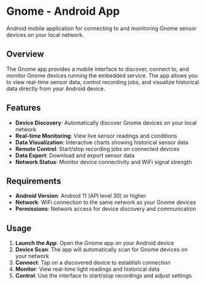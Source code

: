 # Gnome - Android App

Android mobile application for connecting to and monitoring Gnome sensor devices on your local network.

## Overview

The Gnome app provides a mobile interface to discover, connect to, and monitor Gnome devices running the embedded service. The app allows you to view real-time sensor data, control recording jobs, and visualize historical data directly from your Android device.

## Features

- **Device Discovery**: Automatically discover Gnome devices on your local network
- **Real-time Monitoring**: View live sensor readings and conditions
- **Data Visualization**: Interactive charts showing historical sensor data
- **Remote Control**: Start/stop recording jobs on connected devices
- **Data Export**: Download and export sensor data
- **Network Status**: Monitor device connectivity and WiFi signal strength

## Requirements

- **Android Version**: Android 11 (API level 30) or higher
- **Network**: WiFi connection to the same network as your Gnome devices
- **Permissions**: Network access for device discovery and communication

## Usage

1. **Launch the App**: Open the Gnome app on your Android device
2. **Device Scan**: The app will automatically scan for Gnome devices on your network
3. **Connect**: Tap on a discovered device to establish connection
4. **Monitor**: View real-time light readings and historical data
5. **Control**: Use the interface to start/stop recordings and adjust settings
